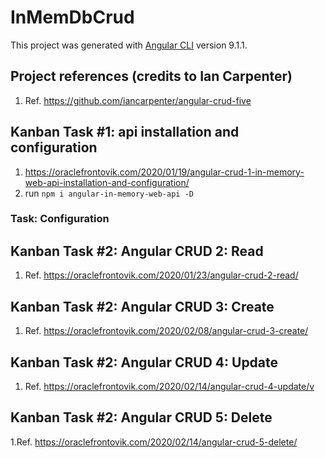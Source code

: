 # InMemDbCrud

This project was generated with [Angular CLI](https://github.com/angular/angular-cli) version 9.1.1.

## Project references (credits to Ian Carpenter)

1. Ref. <https://github.com/iancarpenter/angular-crud-five>

## Kanban Task #1: api installation and configuration

1. <https://oraclefrontovik.com/2020/01/19/angular-crud-1-in-memory-web-api-installation-and-configuration/>
2. run ```npm i angular-in-memory-web-api -D```

### Task: Configuration

## Kanban Task #2: Angular CRUD 2: Read

1. Ref. <https://oraclefrontovik.com/2020/01/23/angular-crud-2-read/>

## Kanban Task #2: Angular CRUD 3: Create

1. Ref. <https://oraclefrontovik.com/2020/02/08/angular-crud-3-create/>

## Kanban Task #2: Angular CRUD 4: Update

1. Ref. <https://oraclefrontovik.com/2020/02/14/angular-crud-4-update/v>

## Kanban Task #2: Angular CRUD 5: Delete

1.Ref. <https://oraclefrontovik.com/2020/02/14/angular-crud-5-delete/>
